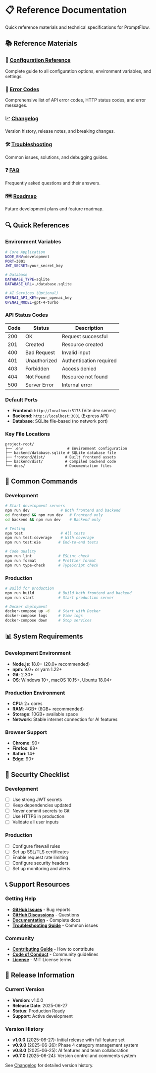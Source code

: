 # 📋 Reference Documentation

Quick reference materials and technical specifications for PromptFlow.

## 📚 Reference Materials

### 🔧 [Configuration Reference](./configuration.md)
Complete guide to all configuration options, environment variables, and settings.

### 🚨 [Error Codes](./error-codes.md)
Comprehensive list of API error codes, HTTP status codes, and error messages.

### 📈 [Changelog](./changelog.md)
Version history, release notes, and breaking changes.

### 🛠️ [Troubleshooting](./troubleshooting.md)
Common issues, solutions, and debugging guides.

### ❓ [FAQ](./faq.md)
Frequently asked questions and their answers.

### 🗺️ [Roadmap](./roadmap.md)
Future development plans and feature roadmap.

## 🔍 Quick References

### Environment Variables
```bash
# Core Application
NODE_ENV=development
PORT=3001
JWT_SECRET=your_secret_key

# Database
DATABASE_TYPE=sqlite
DATABASE_URL=./database.sqlite

# AI Services (Optional)
OPENAI_API_KEY=your_openai_key
OPENAI_MODEL=gpt-4-turbo
```

### API Status Codes
| Code | Status | Description |
|------|--------|-------------|
| 200 | OK | Request successful |
| 201 | Created | Resource created |
| 400 | Bad Request | Invalid input |
| 401 | Unauthorized | Authentication required |
| 403 | Forbidden | Access denied |
| 404 | Not Found | Resource not found |
| 500 | Server Error | Internal error |

### Default Ports
- **Frontend**: `http://localhost:5173` (Vite dev server)
- **Backend**: `http://localhost:3001` (Express API)
- **Database**: SQLite file-based (no network port)

### Key File Locations
```
project-root/
├── .env                    # Environment configuration
├── backend/database.sqlite # SQLite database file
├── frontend/dist/         # Built frontend assets
├── backend/dist/          # Compiled backend code
└── docs/                  # Documentation files
```

## 🎯 Common Commands

### Development
```bash
# Start development servers
npm run dev              # Both frontend and backend
cd frontend && npm run dev   # Frontend only
cd backend && npm run dev    # Backend only

# Testing
npm test                 # All tests
npm run test:coverage    # With coverage
npm run test:e2e        # End-to-end tests

# Code quality
npm run lint            # ESLint check
npm run format          # Prettier format
npm run type-check      # TypeScript check
```

### Production
```bash
# Build for production
npm run build           # Build both frontend and backend
npm run start           # Start production server

# Docker deployment
docker-compose up -d    # Start with Docker
docker-compose logs     # View logs
docker-compose down     # Stop services
```

## 📊 System Requirements

### Development Environment
- **Node.js**: 18.0+ (20.0+ recommended)
- **npm**: 9.0+ or yarn 1.22+
- **Git**: 2.30+
- **OS**: Windows 10+, macOS 10.15+, Ubuntu 18.04+

### Production Environment
- **CPU**: 2+ cores
- **RAM**: 4GB+ (8GB+ recommended)
- **Storage**: 10GB+ available space
- **Network**: Stable internet connection for AI features

### Browser Support
- **Chrome**: 90+
- **Firefox**: 88+
- **Safari**: 14+
- **Edge**: 90+

## 🔐 Security Checklist

### Development
- [ ] Use strong JWT secrets
- [ ] Keep dependencies updated
- [ ] Never commit secrets to Git
- [ ] Use HTTPS in production
- [ ] Validate all user inputs

### Production
- [ ] Configure firewall rules
- [ ] Set up SSL/TLS certificates
- [ ] Enable request rate limiting
- [ ] Configure security headers
- [ ] Set up monitoring and alerts

## 📞 Support Resources

### Getting Help
- **[GitHub Issues](https://github.com/maxazure/prompt-flow/issues)** - Bug reports
- **[GitHub Discussions](https://github.com/maxazure/prompt-flow/discussions)** - Questions
- **[Documentation](../README.md)** - Complete docs
- **[Troubleshooting Guide](./troubleshooting.md)** - Common issues

### Community
- **[Contributing Guide](../development/contributing.md)** - How to contribute
- **[Code of Conduct](./code-of-conduct.md)** - Community guidelines
- **[License](./license.md)** - MIT License terms

## 📅 Release Information

### Current Version
- **Version**: v1.0.0
- **Release Date**: 2025-06-27
- **Status**: Production Ready
- **Support**: Active development

### Version History
- **v1.0.0** (2025-06-27): Initial release with full feature set
- **v0.9.0** (2025-06-26): Phase 4 category management system
- **v0.8.0** (2025-06-25): AI features and team collaboration
- **v0.7.0** (2025-06-24): Version control and comments system

See [Changelog](./changelog.md) for detailed version history.